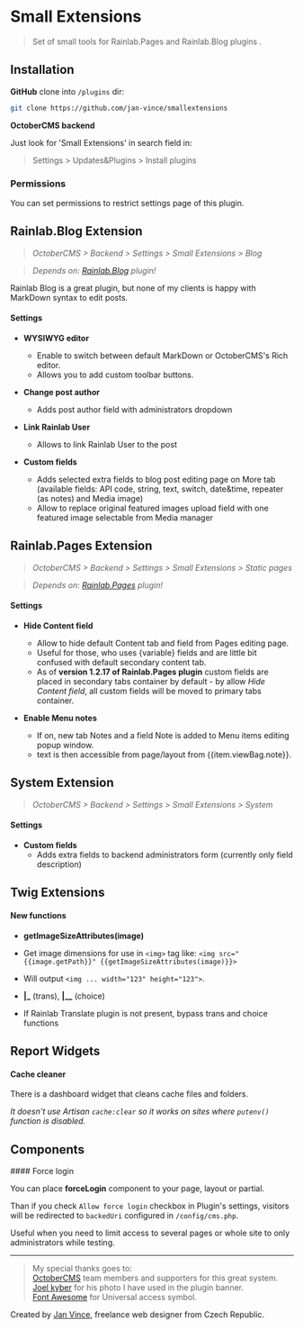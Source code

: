 # Small Extensions
> Set of small tools for Rainlab.Pages and Rainlab.Blog plugins .


## Installation

**GitHub** clone into `/plugins` dir:

```sh
git clone https://github.com/jan-vince/smallextensions
```

**OctoberCMS backend**

Just look for 'Small Extensions' in search field in:
> Settings > Updates&Plugins > Install plugins

### Permissions

You can set permissions to restrict settings page of this plugin.


## Rainlab.Blog Extension

> *OctoberCMS > Backend > Settings > Small Extensions > Blog*

> *Depends on: [Rainlab.Blog](https://octobercms.com/plugin/rainlab-blog) plugin!*


Rainlab Blog is a great plugin, but none of my clients is happy with MarkDown syntax to edit posts.


#### Settings

* **WYSIWYG editor**

    * Enable to switch between default MarkDown or OctoberCMS's Rich editor.
    * Allows you to add custom toolbar buttons.

* **Change post author**
    * Adds post author field with administrators dropdown

* **Link Rainlab User**
    * Allows to link Rainlab User to the post

* **Custom fields**
    * Adds selected extra fields to blog post editing page on More tab (available fields: API code, string, text, switch, date&time, repeater (as notes) and Media image)
    * Allow to replace original featured images upload field with one featured image selectable from Media manager


## Rainlab.Pages Extension

> *OctoberCMS > Backend > Settings > Small Extensions > Static pages*

> *Depends on: [Rainlab.Pages](https://octobercms.com/index.php/plugin/rainlab-pages) plugin!*


#### Settings

* **Hide Content field**

    * Allow to hide default Content tab and field from Pages editing page.
    * Useful for those, who uses {variable} fields and are little bit confused with default secondary content tab.
    * As of **version 1.2.17 of Rainlab.Pages plugin** custom fields are placed in secondary tabs container by default - by allow *Hide Content field*, all custom fields will be moved to primary tabs container.

* **Enable Menu notes**

    * If on, new tab Notes and a field Note is added to Menu items editing popup window.
    * text is then accessible from page/layout from {{item.viewBag.note}}.

## System Extension

> *OctoberCMS > Backend > Settings > Small Extensions > System*

#### Settings

* **Custom fields**
    * Adds extra fields to backend administrators form (currently only field description)


## Twig Extensions

#### New functions

* **getImageSizeAttributes(image)**
 * Get image dimensions for use in ````<img>```` tag like: ````<img src="{{image.getPath}}" {{getImageSizeAttributes(image)}}>````
 * Will output ````<img ... width="123" height="123">````.

* **|_** (trans), **|__** (choice)
 * If Rainlab Translate plugin is not present, bypass trans and choice functions


## Report Widgets

#### Cache cleaner

There is a dashboard widget that cleans cache files and folders.

*It doesn't use Artisan ````cache:clear```` so it works on sites where ````putenv()```` function is disabled.*


## Components

#### Force login

You can place **forceLogin** component to your page, layout or partial.

Than if you check ````Allow force login```` checkbox in Plugin's settings, visitors will be redirected to ````backedUri```` configured in ````/config/cms.php````.

Useful when you need to limit access to several pages or whole site to only administrators while testing.


----
> My special thanks goes to:    
> [OctoberCMS](http://www.octobercms.com) team members and supporters for this great system.   
> [Joel kyber](https://unsplash.com/@jtkyber1) for his photo I have used in the plugin banner.    
> [Font Awesome](http://www.fontawesome.io) for Universal access symbol.


Created by [Jan Vince](http://www.vince.cz), freelance web designer from Czech Republic.
